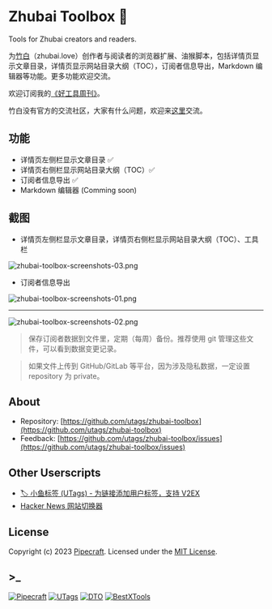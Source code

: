 # Zhubai Toolbox 🧰

Tools for Zhubai creators and readers.

为[竹白](https://zhubai.love/)（zhubai.love）创作者与阅读者的浏览器扩展、油猴脚本，包括详情页显示文章目录，详情页显示网站目录大纲（TOC），订阅者信息导出，Markdown 编辑器等功能。更多功能欢迎交流。

欢迎订阅我的[《好工具周刊》](https://bestxtools.zhubai.love/)。

竹白没有官方的交流社区，大家有什么问题，欢迎来[这里](https://discuss-cn.pipecraft.net/t/zhubai)交流。

## 功能

- 详情页左侧栏显示文章目录 ✅
- 详情页右侧栏显示网站目录大纲（TOC）✅
- 订阅者信息导出 ✅
- Markdown 编辑器 (Comming soon)

## 截图

- 详情页左侧栏显示文章目录，详情页右侧栏显示网站目录大纲（TOC）、工具栏

![zhubai-toolbox-screenshots-03.png](https://greasyfork.s3.us-east-2.amazonaws.com/nuiiynr2j8nyjp1toyty40s5y2d9)

- 订阅者信息导出

![zhubai-toolbox-screenshots-01.png](https://greasyfork.s3.us-east-2.amazonaws.com/apjzktwptz2pk59eyb96mbwbthp8)

---

![zhubai-toolbox-screenshots-02.png](https://greasyfork.s3.us-east-2.amazonaws.com/e5l5i4ju689vd0yc0anheqab2wu8)

> 保存订阅者数据到文件里，定期（每周）备份。推荐使用 git 管理这些文件，可以看到数据变更记录。

> 如果文件上传到 GitHub/GitLab 等平台，因为涉及隐私数据，一定设置 repository 为 private。

## About

- Repository: [https://github.com/utags/zhubai-toolbox](https://github.com/utags/zhubai-toolbox)
- Feedback: [https://github.com/utags/zhubai-toolbox/issues](https://github.com/utags/zhubai-toolbox/issues)

## Other Userscripts

- [🏷️ 小鱼标签 (UTags) - 为链接添加用户标签，支持 V2EX](https://greasyfork.org/scripts/460718-utags-add-usertags-to-links)
- [Hacker News 网站切换器](https://greasyfork.org/scripts/462865-hacker-news-apps-switcher)

## License

Copyright (c) 2023 [Pipecraft](https://www.pipecraft.net). Licensed under the [MIT License](https://github.com/utags/zhubai-toolbox/blob/main/LICENSE).

## >\_

[![Pipecraft](https://img.shields.io/badge/site-pipecraft-brightgreen)](https://www.pipecraft.net)
[![UTags](https://img.shields.io/badge/site-UTags-brightgreen)](https://utags.pipecraft.net)
[![DTO](https://img.shields.io/badge/site-DTO-brightgreen)](https://dto.pipecraft.net)
[![BestXTools](https://img.shields.io/badge/site-bestxtools-brightgreen)](https://www.bestxtools.com)

